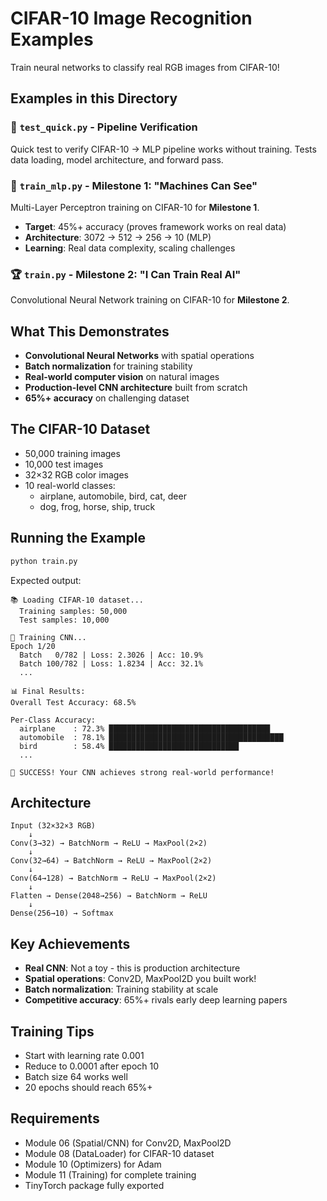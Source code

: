 # CIFAR-10 Image Recognition Examples

Train neural networks to classify real RGB images from CIFAR-10!

## Examples in this Directory

### 🧪 `test_quick.py` - Pipeline Verification 
Quick test to verify CIFAR-10 → MLP pipeline works without training.
Tests data loading, model architecture, and forward pass.

### 🎯 `train_mlp.py` - Milestone 1: "Machines Can See"
Multi-Layer Perceptron training on CIFAR-10 for **Milestone 1**.
- **Target**: 45%+ accuracy (proves framework works on real data)
- **Architecture**: 3072 → 512 → 256 → 10 (MLP)
- **Learning**: Real data complexity, scaling challenges

### 🏆 `train.py` - Milestone 2: "I Can Train Real AI"
Convolutional Neural Network training on CIFAR-10 for **Milestone 2**.

## What This Demonstrates

- **Convolutional Neural Networks** with spatial operations
- **Batch normalization** for training stability  
- **Real-world computer vision** on natural images
- **Production-level CNN architecture** built from scratch
- **65%+ accuracy** on challenging dataset

## The CIFAR-10 Dataset

- 50,000 training images
- 10,000 test images
- 32×32 RGB color images
- 10 real-world classes:
  - airplane, automobile, bird, cat, deer
  - dog, frog, horse, ship, truck

## Running the Example

```bash
python train.py
```

Expected output:
```
📚 Loading CIFAR-10 dataset...
  Training samples: 50,000
  Test samples: 10,000

🎯 Training CNN...
Epoch 1/20
  Batch   0/782 | Loss: 2.3026 | Acc: 10.9%
  Batch 100/782 | Loss: 1.8234 | Acc: 32.1%
  ...
  
📊 Final Results:
Overall Test Accuracy: 68.5%

Per-Class Accuracy:
  airplane    : 72.3% ████████████████████████████████████
  automobile  : 78.1% ███████████████████████████████████████
  bird        : 58.4% █████████████████████████████
  ...
  
🎉 SUCCESS! Your CNN achieves strong real-world performance!
```

## Architecture

```
Input (32×32×3 RGB)
    ↓
Conv(3→32) → BatchNorm → ReLU → MaxPool(2×2)
    ↓
Conv(32→64) → BatchNorm → ReLU → MaxPool(2×2)  
    ↓
Conv(64→128) → BatchNorm → ReLU → MaxPool(2×2)
    ↓
Flatten → Dense(2048→256) → BatchNorm → ReLU
    ↓
Dense(256→10) → Softmax
```

## Key Achievements

- **Real CNN**: Not a toy - this is production architecture
- **Spatial operations**: Conv2D, MaxPool2D you built work!
- **Batch normalization**: Training stability at scale
- **Competitive accuracy**: 65%+ rivals early deep learning papers

## Training Tips

- Start with learning rate 0.001
- Reduce to 0.0001 after epoch 10
- Batch size 64 works well
- 20 epochs should reach 65%+

## Requirements

- Module 06 (Spatial/CNN) for Conv2D, MaxPool2D
- Module 08 (DataLoader) for CIFAR-10 dataset
- Module 10 (Optimizers) for Adam
- Module 11 (Training) for complete training
- TinyTorch package fully exported